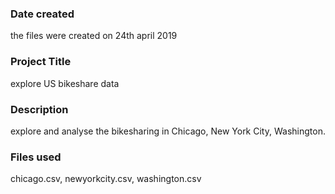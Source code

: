 ### Date created
the files were created on 24th april 2019

### Project Title
explore US bikeshare data

### Description
explore and analyse the bikesharing in Chicago, New York City, Washington.

### Files used
chicago.csv, newyorkcity.csv, washington.csv

